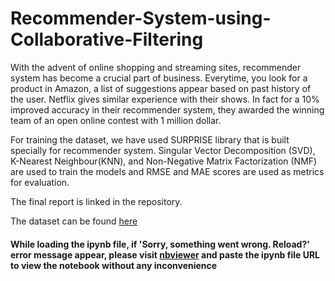 # Recommender-System-using-Collaborative-Filtering
With the advent of online shopping and streaming sites, recommender system has become a crucial part of business. Everytime, you look for a product in Amazon, a list of suggestions appear based on past history of the user. Netflix gives similar experience with their shows. In fact for a 10% improved accuracy in their recommender system, they awarded the winning team of an open online contest with 1 million dollar.

For training the dataset, we have used SURPRISE library that is built specially for recommender system. Singular Vector Decomposition (SVD), K-Nearest Neighbour(KNN), and Non-Negative Matrix Factorization (NMF) are used to train the models and RMSE and MAE scores are used as metrics for evaluation.

The final report is linked in the repository.

The dataset can be found [here](https://grouplens.org/datasets/movielens/latest/)

#### While loading the ipynb file, if 'Sorry, something went wrong. Reload?' error message appear, please visit [nbviewer](https://nbviewer.jupyter.org/) and paste the ipynb file URL to view the notebook without any inconvenience 
